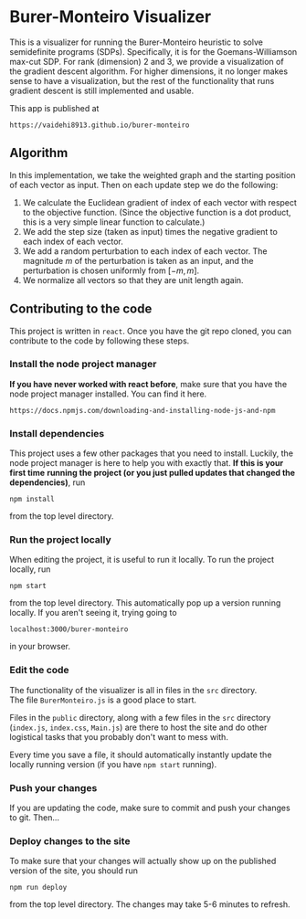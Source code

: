 # Burer-Monteiro Visualizer

This is a visualizer for running the Burer-Monteiro heuristic to solve semidefinite programs (SDPs).
Specifically, it is for the Goemans-Williamson max-cut SDP.  For rank (dimension) 2 and 3, we provide 
a visualization of the gradient descent algorithm.  For higher dimensions, it no longer makes sense 
to have a visualization, but the rest of the functionality that runs gradient descent is still 
implemented and usable.

This app is published at 

    https://vaidehi8913.github.io/burer-monteiro

## Algorithm 

<!-- ### Background on this problem

The Goemans-Williamson max-cut semidefinite program is a relaxation of the max-cut problem that 
can be solved in polynomial time, and leads to an algorithm achieving a 0.878 approximation 
for max-cut.

In the max-cut problem, we are given a weighted graph $A$, and we want to find a way to 
partition the vertices such that the sum of the weights of the edges partitioning the vertices
is maximized.  Another way of thinking about this: we assign each vertex $v$ a value 
$x_v \in \{-1, 1\}$, and we want to maximize

$$\sum_{(u, v) \in E} w_{(u, v)} |x_v - x_u|.$$

This is NP-hard. So we relax our constraints.  Instead of choosing $x_v$ to be a number with
absolute value exactly 1, we choose $x_v \in \mathbb{R}^d$ to be a vector with length exactly 
$1$.  Then we write our objective as follows:

$$\min \sum_{(u, v) \in E} w_{(u, v)} (u \cdot v).$$

Recall that $u \cdot v$ will give us the cosine of the angle between $u$ and $v$ (since $u$ and 
$v$ are both constrained to be unit vectors).  Letting the variable $V$ be the $n \times d$ 
matrix containing the vectors assigned to each vertex, we can see that we are minimizing

$$\langle A, VV^T \rangle$$ 

subject to the constraint that all diagonal entries of $VV^T$ are exactly 1 (all of our vectors
are unit vectors.)  Then, we can make the observation that any matrix $X$ that can be written
as $VV^T$, is positive semidefinite, and we can therefore just minimize

$$\langle A, X\rangle$$

subject to the constraints that all diagonal entries of $X$ are exactly 1, and $X$ is positive
semidefinite, and this is equivalent to solving the earlier formulation (when the dimension of
each vector can be as large as $n$).  This new formulation is a semi-definite program (SDP), 
which is a convex problem, so we know how to solve it efficiently using gradient descent.

**However**, while we can solve the SDP efficiently, it takes a lot of memory to run.  Storing 
$VV^T$ as $X$ takes $\Omega(n^2)$ space, even if the original dimension of $V$ was a constant 
(meaning that storing $V$ was only $O(n)$ space.)  So the Burer-Monteiro heuristic does the 
following: instead of formulating the problem in the space of $X$, we directly run gradient
descent on the formulation in terms of $V$.  

Unfortunately, this problem is *not* convex, and could potentially have spurious local minima.

### This implementation -->

In this implementation, we take the weighted graph and the starting position of each vector
as input.  Then on each update step we do the following:

1. We calculate the Euclidean gradient of index of each vector with respect to the objective
function.  (Since the objective function is a dot product, this is a very simple linear 
function to calculate.)
2. We add the step size (taken as input) times the negative gradient to each index of each vector.
3. We add a random perturbation to each index of each vector.  The magnitude $m$ of the 
perturbation is taken as an input, and the perturbation is chosen uniformly from $[-m, m]$.
4. We normalize all vectors so that they are unit length again.


## Contributing to the code

This project is written in `react`.  Once you have the git repo cloned, you can contribute to 
the code by following these steps.

### Install the node project manager

**If you have never worked with react before**, make sure that you have the node project 
manager installed.  You can find it here.

    https://docs.npmjs.com/downloading-and-installing-node-js-and-npm

### Install dependencies

This project uses a few other packages that you need to install.  Luckily, the node
project manager is here to help you with exactly that.  **If this is your first time** 
**running the project (or you just pulled updates that changed the dependencies)**, run

    npm install

from the top level directory.

### Run the project locally

When editing the project, it is useful to run it locally.  To run the project
locally, run 

    npm start

from the top level directory.  This automatically pop up a version running 
locally.  If you aren't seeing it, trying going to 

    localhost:3000/burer-monteiro

in your browser.

### Edit the code

The functionality of the visualizer is all in files in the `src` directory.  
The file `BurerMonteiro.js` is a good place to start.  

Files in the `public` directory, along with a few files in the `src` directory
(`index.js`, `index.css`, `Main.js`) are there to host the site and do other
logistical tasks that you probably don't want to mess with.

Every time you save a file, it should automatically instantly update the locally
running version (if you have `npm start` running).

### Push your changes

If you are updating the code, make sure to commit and push your changes to 
git. Then...

### Deploy changes to the site

To make sure that your changes will actually show up on the published version
of the site, you should run 

    npm run deploy

from the top level directory.  The changes may take 5-6 minutes to refresh.